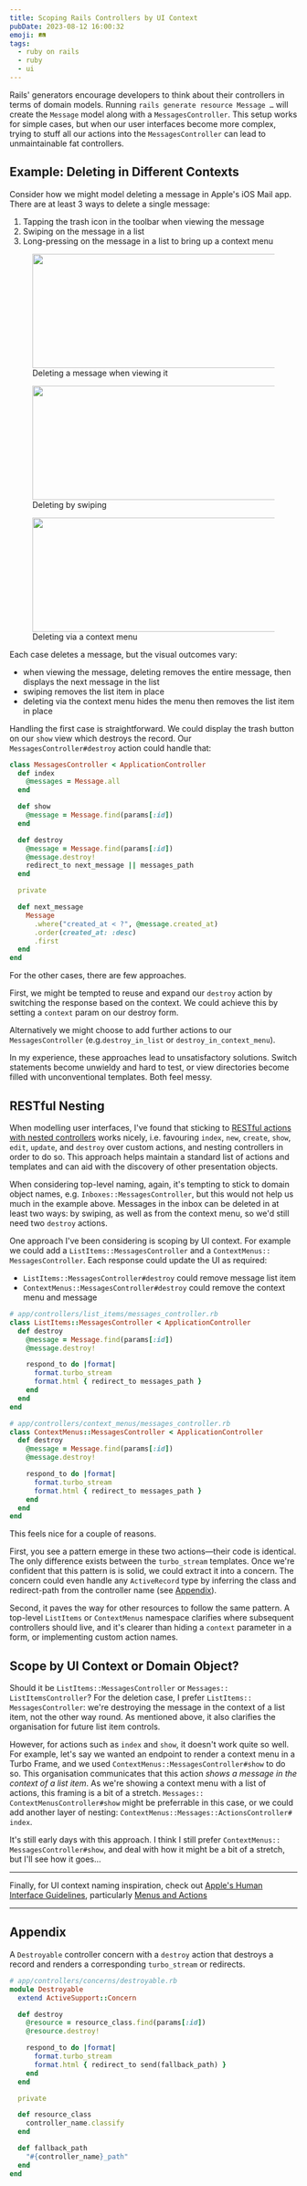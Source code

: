 ```yaml
---
title: Scoping Rails Controllers by UI Context
pubDate: 2023-08-12 16:00:32
emoji: 🛤️
tags:
  - ruby on rails
  - ruby
  - ui
---
```


Rails' generators encourage developers to think about their controllers in terms of domain models. Running `rails generate resource Message …` will create the `Message` model along with a `MessagesController`. This setup works for simple cases, but when our user interfaces become more complex, trying to stuff all our actions into the `MessagesController` can lead to unmaintainable fat controllers.

## Example: Deleting in Different Contexts

Consider how we might model deleting a message in Apple's iOS Mail app. There are at least 3 ways to delete a single message:

1. Tapping the trash icon in the toolbar when viewing the message
2. Swiping on the message in a list
3. Long-pressing on the message in a list to bring up a context menu

<div class="grid gap-fl-xs grid-cols-[repeat(auto-fit,minmax(16rem,1fr))]">
  <figure class="!m-0">
    <img src="/message-delete-show.PNG" width="563" height="200">
    <figcaption>
      Deleting a message when viewing it
    </figacaption>
  </figure>
  <figure class="!m-0">
    <img src="/message-delete-list-item.PNG" width="563" height="200">
    <figcaption>
      Deleting by swiping
    </figacaption>
  </figure>
  <figure class="!m-0">
    <img src="/message-delete-context-menu.PNG" width="563" height="200">
    <figcaption>
      Deleting via a context menu
    </figacaption>
  </figure>
</div>

Each case deletes a message, but the visual outcomes vary:
- when viewing the message, deleting removes the entire message, then displays the next message in the list
- swiping removes the list item in place
- deleting via the context menu hides the menu then removes the list item in place

Handling the first case is straightforward. We could display the trash button on our `show` view which destroys the record. Our `MessagesController#destroy` action could handle that:

```rb
class MessagesController < ApplicationController
  def index
    @messages = Message.all
  end

  def show
    @message = Message.find(params[:id])
  end

  def destroy
    @message = Message.find(params[:id])
    @message.destroy!
    redirect_to next_message || messages_path
  end

  private

  def next_message
    Message
      .where("created_at < ?", @message.created_at)
      .order(created_at: :desc)
      .first
  end
end
```

For the other cases, there are few approaches.

First, we might be tempted to reuse and expand our `destroy` action by switching the response based on the context. We could achieve this by setting a `context` param on our destroy form.

Alternatively we might choose to add further actions to our `MessagesController` (e.g.`destroy_in_list` or `destroy_in_context_menu`).

In my experience, these approaches lead to unsatisfactory solutions. Switch statements become unwieldy and hard to test, or view directories become filled with unconventional templates. Both feel messy.

## RESTful Nesting

When modelling user interfaces, I've found that sticking to [RESTful actions with nested controllers](http://jeromedalbert.com/how-dhh-organizes-his-rails-controllers/) works nicely, i.e. favouring `index`, `new`, `create`, `show`, `edit`, `update`, and `destroy` over custom actions, and nesting controllers in order to do so. This approach helps maintain a standard list of actions and templates and can aid with the discovery of other presentation objects.

When considering top-level naming, again, it's tempting to stick to domain object names, e.g. <code>Inboxes::<wbr>MessagesController</code>, but this would not help us much in the example above. Messages in the inbox can be deleted in at least two ways: by swiping, as well as from the context menu, so we'd still need two `destroy` actions.

One approach I've been considering is scoping by UI context. For example we could add a <code>ListItems::<wbr>MessagesController</code> and a <code>ContextMenus::<wbr>MessagesController</code>. Each response could update the UI as required:

- <code>ListItems::<wbr>MessagesController#<wbr>destroy</code> could remove message list item
- <code>ContextMenus::<wbr>MessagesController#<wbr>destroy</code> could remove the context menu and message

```rb
# app/controllers/list_items/messages_controller.rb
class ListItems::MessagesController < ApplicationController
  def destroy
    @message = Message.find(params[:id])
    @message.destroy!

    respond_to do |format|
      format.turbo_stream
      format.html { redirect_to messages_path }
    end
  end
end
```

```rb
# app/controllers/context_menus/messages_controller.rb
class ContextMenus::MessagesController < ApplicationController
  def destroy
    @message = Message.find(params[:id])
    @message.destroy!

    respond_to do |format|
      format.turbo_stream
      format.html { redirect_to messages_path }
    end
  end
end
```

This feels nice for a couple of reasons.

First, you see a pattern emerge in these two actions—their code is identical. The only difference exists between the `turbo_stream` templates. Once we're confident that this pattern is is solid, we could extract it into a concern. The concern could even handle any `ActiveRecord` type by inferring the class and redirect-path from the controller name (see [Appendix](#appendix)).

Second, it paves the way for other resources to follow the same pattern. A top-level `ListItems` or `ContextMenus` namespace clarifies where subsequent controllers should live, and it's clearer than hiding a `context` parameter in a form, or implementing custom action names.

## Scope by UI Context or Domain Object?

Should it be <code>ListItems::<wbr>MessagesController</code> or <code>Messages::<wbr>ListItemsController</code>? For the deletion case, I prefer <code>ListItems::<wbr>MessagesController</code>: we're destroying the message in the context of a list item, not the other way round. As mentioned above, it also clarifies the organisation for future list item controls.

However, for actions such as `index` and `show`, it doesn't work quite so well. For example, let's say we wanted an endpoint to render a context menu in a Turbo Frame, and we used <code>ContextMenus::<wbr>MessagesController#<wbr>show</code> to do so. This organisation communicates that this action _shows a message in the context of a list item_. As we're showing a context menu with a list of actions, this framing is a bit of a stretch. <code>Messages::<wbr>ContextMenusController#<wbr>show</code> might be preferrable in this case, or we could add another layer of nesting: <code>ContextMenus::<wbr>Messages::<wbr>ActionsController#<wbr>index</code>.

It's still early days with this approach. I think I still prefer <code>ContextMenus::<wbr>MessagesController#<wbr>show</code>, and deal with how it might be a bit of a stretch, but I'll see how it goes…

---

Finally, for UI context naming inspiration, check out [Apple's Human Interface Guidelines](https://developer.apple.com/design/human-interface-guidelines/), particularly [Menus and Actions](https://developer.apple.com/design/human-interface-guidelines/menus-and-actions)

---

## Appendix

A `Destroyable` controller concern with a `destroy` action that destroys a record and renders a corresponding `turbo_stream` or redirects.

```rb
# app/controllers/concerns/destroyable.rb
module Destroyable
  extend ActiveSupport::Concern

  def destroy
    @resource = resource_class.find(params[:id])
    @resource.destroy!

    respond_to do |format|
      format.turbo_stream
      format.html { redirect_to send(fallback_path) }
    end
  end

  private

  def resource_class
    controller_name.classify
  end

  def fallback_path
    "#{controller_name}_path"
  end
end
```
